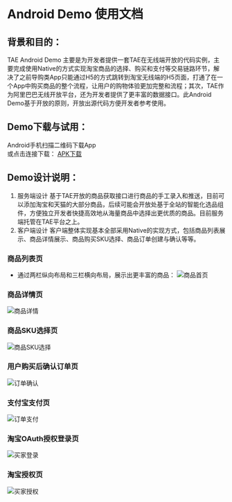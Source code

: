 Android Demo 使用文档
=================
## 背景和目的：

TAE Android Demo 主要是为开发者提供一套TAE在无线端开放的代码实例，主要完成使用Native的方式实现淘宝商品的选择、购买和支付等交易链路环节，解决了之前导购类App只能通过H5的方式跳转到淘宝无线端的H5页面，打通了在一个App中购买商品的整个流程，让用户的购物体验更加完整和流程；其次，TAE作为阿里巴巴无线开放平台，还为开发者提供了更丰富的数据接口。此Android Demo基于开放的原则，开放出源代码方便开发者参考使用。

## Demo下载与试用：
Android手机扫描二维码下载App   
或点击连接下载：
[APK下载](https://raw.github.com/heartaway/gitimagerepo/master/mshoping-android/apk/1.0.0/mshopping-android.apk)
## Demo设计说明：
1. 服务端设计
基于TAE开放的商品获取接口进行商品的手工录入和推送，目前可以添加淘宝和天猫的大部分商品，后续可能会开放处基于全站的智能化选品组件，方便独立开发者快捷高效地从海量商品中选择出更优质的商品。目前服务端托管在TAE平台之上。
2. 客户端设计
客户端整体实现基本全部采用Native的实现方式，包括商品列表展示、商品详情展示、商品购买SKU选择、商品订单创建与确认等等。

### 商品列表页
* 通过两栏纵向布局和三栏横向布局，展示出更丰富的商品：
![商品首页](https://raw.githubusercontent.com/heartaway/gitimagerepo/master/mshoping-android/index.png)

### 商品详情页
![商品详情](https://raw.githubusercontent.com/heartaway/gitimagerepo/master/mshoping-android/detail.png)

### 商品SKU选择页
![商品SKU选择](https://raw.githubusercontent.com/heartaway/gitimagerepo/master/mshoping-android/sku.png)

### 用户购买后确认订单页
![订单确认](https://raw.githubusercontent.com/heartaway/gitimagerepo/master/mshoping-android/order.png)

### 支付宝支付页
![订单支付](https://raw.githubusercontent.com/heartaway/gitimagerepo/master/mshoping-android/pay.png)

### 淘宝OAuth授权登录页
![买家登录](https://raw.githubusercontent.com/heartaway/gitimagerepo/master/mshoping-android/login.png)

### 淘宝授权页
![买家授权](https://raw.githubusercontent.com/heartaway/gitimagerepo/master/mshoping-android/oauth.png)
